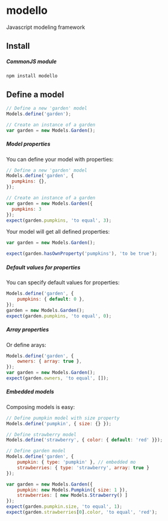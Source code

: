 # modello
Javascript modeling framework

## Install

##### CommonJS module

```
npm install modello
```

## Define a model

```javascript
// Define a new 'garden' model
Models.define('garden');

// Create an instance of a garden
var garden = new Models.Garden();
```
##### Model properties
You can define your model with properties:

```javascript
// Define a new 'garden' model
Models.define('garden', {
  pumpkins: {},
});

// Create an instance of a garden
var garden = new Models.Garden({
  pumpkins: 3
});
expect(garden.pumpkins, 'to equal', 3);
```

Your model will get all defined properties:
```javascript
var garden = new Models.Garden();

expect(garden.hasOwnProperty('pumpkins'), 'to be true');
```
##### Default values for properties
You can specify default values for properties:
```javascript
Models.define('garden', {
    pumpkins: { default: 0 },
});
garden = new Models.Garden();
expect(garden.pumpkins, 'to equal', 0);
```
##### Array properties
Or define arays:
```javascript
Models.define('garden', {
    owners: { array: true },
});
var garden = new Models.Garden();
expect(garden.owners, 'to equal', []);
```

##### Embedded models
Composing models is easy:
```javascript
// Define pumpkin model with size property
Models.define('pumpkin', { size: {} });

// Define strawberry model
Models.define('strawberry', { color: { default: 'red' }});

// Define garden model
Models.define('garden', {
    pumpkin: { type: 'pumpkin' }, // embedded mo
    strawberries: { type: 'strawberry', array: true }
});

var garden = new Models.Garden({
    pumpkin: new Models.Pumpkin({ size: 1 }),
    strawberries: [ new Models.Strawberry() ]
});
expect(garden.pumpkin.size, 'to equal', 1);
expect(garden.strawberries[0].color, 'to equal', 'red');

```

